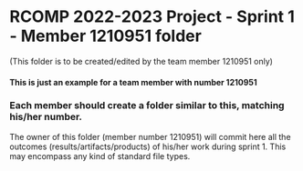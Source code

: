 RCOMP 2022-2023 Project - Sprint 1 - Member 1210951 folder
===========================================
(This folder is to be created/edited by the team member 1210951 only)

#### This is just an example for a team member with number 1210951 ####
### Each member should create a folder similar to this, matching his/her number. ###
The owner of this folder (member number 1210951) will commit here all the outcomes (results/artifacts/products)		       of his/her work during sprint 1. This may encompass any kind of standard file types.
